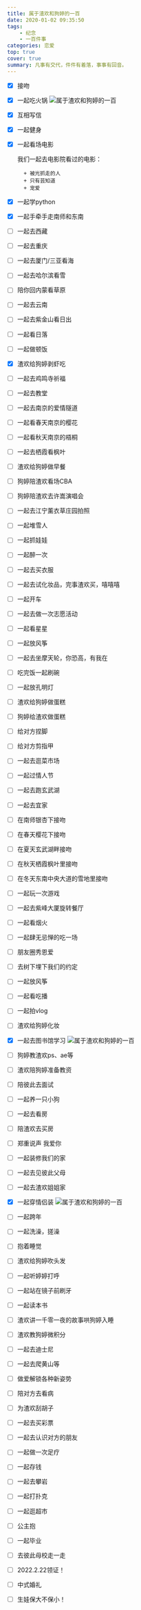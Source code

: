 ```yaml
---
title: 属于渣欢和狗婷的一百
date: 2020-01-02 09:35:50
tags:
    - 纪念
    - 一百件事
categories: 恋爱
top: true
cover: true
summary: 凡事有交代，件件有着落，事事有回音。
---
```

- [X] 接吻
- [X] 一起吃火锅
  ![属于渣欢和狗婷的一百](属于渣欢和狗婷的一百/狗婷吃.jpg)
- [X] 互相写信
- [X] 一起健身
- [X] 一起看场电影
    
    我们一起去电影院看过的电影：

        + 被光抓走的人
        + 只有芸知道
        + 宠爱 

- [X] 一起学python
- [X] 一起手牵手走南师和东南
- [ ] 一起去西藏
- [ ] 一起去重庆
- [ ] 一起去厦门/三亚看海
- [ ] 一起去哈尔滨看雪
- [ ] 陪你回内蒙看草原
- [ ] 一起去云南
- [ ] 一起去紫金山看日出
- [ ] 一起看日落
- [ ] 一起做顿饭
- [X] 渣欢给狗婷剥虾吃
- [ ] 一起去鸡鸣寺祈福
- [ ] 一起去教堂
- [ ] 一起去南京的爱情隧道
- [ ] 一起看春天南京的樱花
- [ ] 一起看秋天南京的梧桐
- [ ] 一起去栖霞看枫叶
- [ ] 渣欢给狗婷做早餐
- [ ] 狗婷陪渣欢看场CBA
- [ ] 狗婷陪渣欢去许嵩演唱会
- [ ] 一起去江宁薰衣草庄园拍照
- [ ] 一起堆雪人
- [ ] 一起抓娃娃
- [ ] 一起醉一次
- [ ] 一起去买衣服
- [ ] 一起去试化妆品，完事渣欢买，嘻嘻嘻
- [ ] 一起开车
- [ ] 一起去做一次志愿活动
- [ ] 一起看星星
- [ ] 一起放风筝
- [ ] 一起去坐摩天轮，你恐高，有我在
- [ ] 吃完饭一起刷碗
- [ ] 一起放孔明灯
- [ ] 渣欢给狗婷做蛋糕
- [ ] 狗婷给渣欢做蛋糕
- [ ] 给对方捏脚
- [ ] 给对方剪指甲
- [ ] 一起去逛菜市场
- [ ] 一起过情人节
- [ ] 一起去跑玄武湖
- [ ] 一起去宜家
- [ ] 在南师银杏下接吻
- [ ] 在春天樱花下接吻
- [ ] 在夏天玄武湖畔接吻
- [ ] 在秋天栖霞枫叶里接吻
- [ ] 在冬天东南中央大道的雪地里接吻
- [ ] 一起玩一次游戏
- [ ] 一起去紫峰大厦旋转餐厅
- [ ] 一起看烟火
- [ ] 一起肆无忌惮的吃一场
- [ ] 朋友圈秀恩爱
- [ ] 去树下埋下我们的约定
- [ ] 一起放风筝
- [ ] 一起看吃播
- [ ] 一起拍vlog
- [ ] 渣欢给狗婷化妆
- [X] 一起去图书馆学习
  ![属于渣欢和狗婷的一百](属于渣欢和狗婷的一百/狗婷睡.jpg)
- [ ] 狗婷教渣欢ps、ae等
- [ ] 渣欢陪狗婷准备教资
- [ ] 陪彼此去面试
- [ ] 一起养一只小狗
- [ ] 一起去看房
- [ ] 陪渣欢去买房
- [ ] 郑重说声 我爱你
- [ ] 一起装修我们的家
- [ ] 一起去见彼此父母
- [ ] 一起去渣欢姐姐家
- [X] 一起穿情侣装
    ![属于渣欢和狗婷的一百](属于渣欢和狗婷的一百/开始.jpg)

- [ ] 一起跨年
- [ ] 一起洗澡，搓澡
- [ ] 抱着睡觉
- [ ] 渣欢给狗婷吹头发
- [ ] 一起听婷婷打呼
- [ ] 一起站在镜子前刷牙
- [ ] 一起读本书
- [ ] 渣欢讲一千零一夜的故事哄狗婷入睡
- [ ] 渣欢教狗婷微积分
- [ ] 一起去迪士尼
- [ ] 一起去爬黄山等
- [ ] 做爱解锁各种新姿势
- [ ] 陪对方去看病
- [ ] 为渣欢刮胡子
- [ ] 一起去买彩票
- [ ] 一起去认识对方的朋友
- [ ] 一起做一次足疗
- [ ] 一起存钱
- [ ] 一起去攀岩
- [ ] 一起打扑克
- [ ] 一起逛超市
- [ ] 公主抱
- [ ] 一起毕业
- [ ] 去彼此母校走一走
- [ ] 2022.2.22领证！
- [ ] 中式婚礼
- [ ] 生娃保大不保小！

